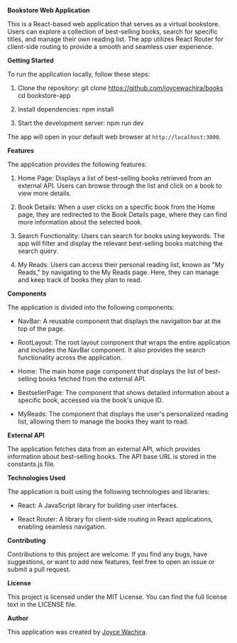 **Bookstore Web Application**

This is a React-based web application that serves as a virtual bookstore. Users can explore a collection of best-selling books, search for specific titles, and manage their own reading list. The app utilizes React Router for client-side routing to provide a smooth and seamless user experience.

**Getting Started**

To run the application locally, follow these steps:

1. Clone the repository:
git clone https://github.com/joycewachira/books
cd bookstore-app

2. Install dependencies:
npm install

3. Start the development server:
npm run dev

The app will open in your default web browser at `http://localhost:3000`.

**Features**

The application provides the following features:

1. Home Page: Displays a list of best-selling books retrieved from an external API. Users can browse through the list and click on a book to view more details.

2. Book Details: When a user clicks on a specific book from the Home page, they are redirected to the Book Details page, where they can find more information about the selected book.

3. Search Functionality: Users can search for books using keywords. The app will filter and display the relevant best-selling books matching the search query.

4. My Reads: Users can access their personal reading list, known as "My Reads," by navigating to the My Reads page. Here, they can manage and keep track of books they plan to read.

**Components**

The application is divided into the following components:

- NavBar: A reusable component that displays the navigation bar at the top of the page.

- RootLayout: The root layout component that wraps the entire application and includes the NavBar component. It also provides the search functionality across the application.

- Home: The main home page component that displays the list of best-selling books fetched from the external API.

- BestsellerPage: The component that shows detailed information about a specific book, accessed via the book's unique ID.

- MyReads: The component that displays the user's personalized reading list, allowing them to manage the books they want to read.

**External API**

The application fetches data from an external API, which provides information about best-selling books. The API base URL is stored in the constants.js file.

**Technologies Used**

The application is built using the following technologies and libraries:

- React: A JavaScript library for building user interfaces.

- React Router: A library for client-side routing in React applications, enabling seamless navigation.

**Contributing**

Contributions to this project are welcome. If you find any bugs, have suggestions, or want to add new features, feel free to open an issue or submit a pull request.

**License**

This project is licensed under the MIT License. You can find the full license text in the LICENSE file.

**Author**

This application was created by [Joyce Wachira](https://github.com/joycewachira/books).
